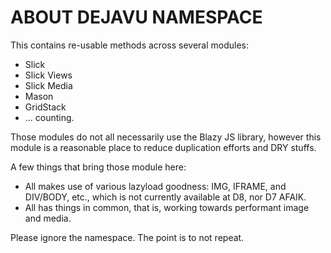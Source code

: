 

# ABOUT DEJAVU NAMESPACE
This contains re-usable methods across several modules:
* Slick
* Slick Views
* Slick Media
* Mason
* GridStack
* ... counting.

Those modules do not all necessarily use the Blazy JS library, however
this module is a reasonable place to reduce duplication efforts and DRY stuffs.

A few things that bring those module here:
* All makes use of various lazyload goodness: IMG, IFRAME, and DIV/BODY, etc.,
  which is not currently available at D8, nor D7 AFAIK.
* All has things in common, that is, working towards performant image and media.

Please ignore the namespace. The point is to not repeat.
